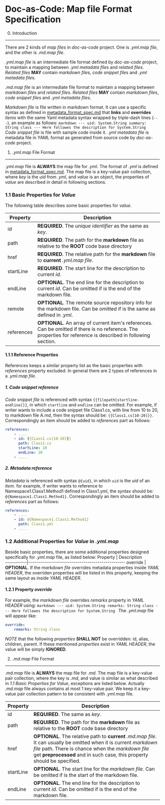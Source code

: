 Doc-as-Code: Map file Format Specification
==========================================

0. Introduction
---------------
There are 2 kinds of *map files* in *doc-as-code* project. One is *.yml.map file*, and the other is *.md.map file*.

*.yml.map file* is an intermediate file format defined by *doc-as-code* project, to maintain a mapping between *.yml metadata file*s and *related files*. *Related files* **MAY** contain *markdown file*s, *code snippet file*s and *.yml metadata file*s. 

*.md.map file* is an intermediate file format to maintain a mapping between *markdown file*s and *related files*. *Related files* **MAY** contain *markdown file*s, *code snippet file*s and *.yml metadata file*s. 

*Markdown file* is file written in markdown format. It can use a specific syntax as defined in [metadata_format_spec.md]() that **links** and **overrides** *items* with the same Yaml metadata syntax wrapped by triple-dash lines (`---`), an example as follows:
	```markdown
	---
	uid: System.String
	summary: String class
	---
	Here followes the description for System.String
	```
*Code snippet file* is file with sample code inside it.
*.yml metadata file* is metadata file in YAML format as generated from source code by *doc-as-code* project.

1. *.yml.map* File Format
--------------
*<id>.yml.map* file is **ALWAYS** the map file for *<id>.yml*. The format of *<id>.yml* is defined in [metadata_format_spec.md](). The map file is a key-value pair collection, where *key* is the *uid* from *<id>.yml*, and *value* is an object, the properties of *value* are described in detail in following sections.

### 1.1 Basic Properties for *Value*
The following table describes some basic properties for *value*.

Property   | Description                                      
-----------|-------------------------------------------------
id         | **REQUIRED**. The *unique identifier* as the same as *key*.
path       | **REQUIRED**. The path for the **markdown** file as relative to the **ROOT** code base directory
href       | **REQUIRED**. The relative path for the **markdown** file to **current** *.yml.map file*.
startLine  | **REQUIRED**. The start line for the description to current *id*.
endLine    | **OPTIONAL**. The end line for the description to current *id*. Can be omitted if is the end of the markdown file.
remote     | **OPTIONAL**. The remote source repository info for the markdown file. Can be omitted if is the same as defined in *<id>.yml*.
references | **OPTIONAL**. An array of current item's references. Can be omitted if there is no reference. The properties for reference is described in following section.

#### 1.1.1 Reference Properties
References keeps a similar property list as the basic properties with *references* property excluded.
In general there are 2 types of references in a *.yml.map file*.

##### 1. *Code snippet* reference 
*Code snippet file* is referenced with syntax `{{filepath[startline-endline]}}`, in which `startline` and `endline` can be omitted. For example, if writer wants to include a code snippet file Class1.cs, with line from 10 to 20, to markdown file A.md, then the syntax should be: `{{Class1.cs[10-20]}}`. Correspondingly an item should be added to *references* part as follows:

```yaml
references:
    - ....
	- id: {{CLass1.cs[10-20]}}
	  path: Class1.cs
      startLine: 10
      endLine: 20
    - ....
```

##### 2. *Metadata* reference 
*Metadata* is referenced with syntax `@{uid}`, in which `uid` is the *uid* of an *item*. for example, if writer wants to reference to Namespace1.Class1.Method1 defined in Class1.yml, the syntax should be: `@{Namespace1.Class1.Method1}`. Correspondingly an item should be added to *references* part as follows:

```yaml
references:
    - ....
	- id: @{Namespace1.Class1.Method1}
	  path: Class1.yml
    - ....
```

### 1.2 Additional Properties for *Value* in *.yml.map*
Beside basic properties, there are some additional properties designed specifically for *.yml.map* file, as listed below: 
Property   | Description                                      
-----------|-------------------------------------------------
override   | **OPTIONAL**. If the *markdown file* overrides metadata properties inside *YAML HEADER*, the overriden properties will be listed in this property, keeping the same layout as inside *YAML HEADER*.

#### 1.2.1 Property *override*
For example, the *markdown file* overrides *remarks* property in *YAML HEADER* using:
	```markdown
	---
	uid: System.String
	remarks: String class
	---
	Here followes the description for System.String
	```
The *.yml.map* file will appear like:

```yaml
override:
	remarks: String class
```

*NOTE* that the following *properties* **SHALL NOT** be overridden: id, alias, children, parent. If these mentioned *properties* exist in *YAML HEADER*, the value will be simply **IGNORED**.

2. *.md.map* File Format
--------------
*<name>.md.map* file is **ALWAYS** the map file for *<name>.md*. The map file is a key-value pair collection, where the key is *<name>.md*, and value is similar as what described in *1.1 Basic Properties for Value*, exceptions are listed below. Actually *.md.map* file always contains at most 1 key-value pair. We keep it a key-value pair collection pattern to be consistent with *.yml.map* file.

Property   | Description                                      
-----------|-------------------------------------------------
id         | **REQUIRED**. The same as *key*.
path       | **REQUIRED**. The path for the **markdown** file as relative to the **ROOT** code base directory
href       | **OPTIONAL**. The relative path to **current** *.md.map file*. It can usually be omitted when it is current *markdown file* path. There is chance when the *markdown file* get **preprocessed** and in such case, this property should be specified.
startLine  | **OPTIONAL**. The start line for the *markdown file*. Can be omitted if is the start of the markdown file.
endLine    | **OPTIONAL**. The end line for the description to current *id*. Can be omitted if is the end of the markdown file.